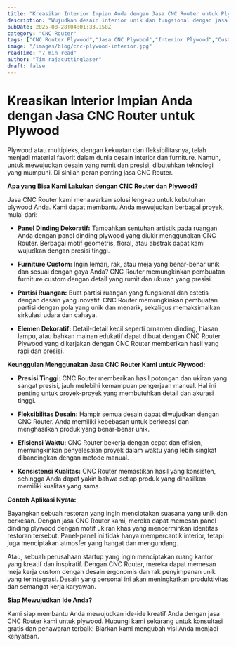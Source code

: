 ```yaml
---
title: "Kreasikan Interior Impian Anda dengan Jasa CNC Router untuk Plywood"
description: "Wujudkan desain interior unik dan fungsional dengan jasa CNC Router kami. Presisi tinggi dan fleksibilitas desain untuk hasil yang sempurna pada plywood."
pubDate: 2025-08-28T04:01:33.158Z
category: "CNC Router"
tags: ["CNC Router Plywood","Jasa CNC Plywood","Interior Plywood","Custom Plywood","Plywood Design"]
image: "/images/blog/cnc-plywood-interior.jpg"
readTime: "7 min read"
author: "Tim rajacuttinglaser"
draft: false
---
```


# Kreasikan Interior Impian Anda dengan Jasa CNC Router untuk Plywood

Plywood atau multipleks, dengan kekuatan dan fleksibilitasnya, telah menjadi material favorit dalam dunia desain interior dan furniture. Namun, untuk mewujudkan desain yang rumit dan presisi, dibutuhkan teknologi yang mumpuni. Di sinilah peran penting jasa CNC Router.

**Apa yang Bisa Kami Lakukan dengan CNC Router dan Plywood?**

Jasa CNC Router kami menawarkan solusi lengkap untuk kebutuhan plywood Anda. Kami dapat membantu Anda mewujudkan berbagai proyek, mulai dari:

*   **Panel Dinding Dekoratif:** Tambahkan sentuhan artistik pada ruangan Anda dengan panel dinding plywood yang diukir menggunakan CNC Router. Berbagai motif geometris, floral, atau abstrak dapat kami wujudkan dengan presisi tinggi.

*   **Furniture Custom:** Ingin lemari, rak, atau meja yang benar-benar unik dan sesuai dengan gaya Anda? CNC Router memungkinkan pembuatan furniture custom dengan detail yang rumit dan ukuran yang presisi.

*   **Partisi Ruangan:** Buat partisi ruangan yang fungsional dan estetis dengan desain yang inovatif. CNC Router memungkinkan pembuatan partisi dengan pola yang unik dan menarik, sekaligus memaksimalkan sirkulasi udara dan cahaya.

*   **Elemen Dekoratif:** Detail-detail kecil seperti ornamen dinding, hiasan lampu, atau bahkan mainan edukatif dapat dibuat dengan CNC Router. Plywood yang dikerjakan dengan CNC Router memberikan hasil yang rapi dan presisi.

**Keunggulan Menggunakan Jasa CNC Router Kami untuk Plywood:**

*   **Presisi Tinggi:** CNC Router memberikan hasil potongan dan ukiran yang sangat presisi, jauh melebihi kemampuan pengerjaan manual. Hal ini penting untuk proyek-proyek yang membutuhkan detail dan akurasi tinggi.

*   **Fleksibilitas Desain:** Hampir semua desain dapat diwujudkan dengan CNC Router. Anda memiliki kebebasan untuk berkreasi dan menghasilkan produk yang benar-benar unik.

*   **Efisiensi Waktu:** CNC Router bekerja dengan cepat dan efisien, memungkinkan penyelesaian proyek dalam waktu yang lebih singkat dibandingkan dengan metode manual.

*   **Konsistensi Kualitas:** CNC Router memastikan hasil yang konsisten, sehingga Anda dapat yakin bahwa setiap produk yang dihasilkan memiliki kualitas yang sama.

**Contoh Aplikasi Nyata:**

Bayangkan sebuah restoran yang ingin menciptakan suasana yang unik dan berkesan. Dengan jasa CNC Router kami, mereka dapat memesan panel dinding plywood dengan motif ukiran khas yang mencerminkan identitas restoran tersebut. Panel-panel ini tidak hanya mempercantik interior, tetapi juga menciptakan atmosfer yang hangat dan mengundang.

Atau, sebuah perusahaan startup yang ingin menciptakan ruang kantor yang kreatif dan inspiratif. Dengan CNC Router, mereka dapat memesan meja kerja custom dengan desain ergonomis dan rak penyimpanan unik yang terintegrasi. Desain yang personal ini akan meningkatkan produktivitas dan semangat kerja karyawan.

**Siap Mewujudkan Ide Anda?**

Kami siap membantu Anda mewujudkan ide-ide kreatif Anda dengan jasa CNC Router kami untuk plywood. Hubungi kami sekarang untuk konsultasi gratis dan penawaran terbaik! Biarkan kami mengubah visi Anda menjadi kenyataan.